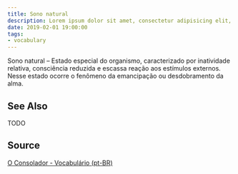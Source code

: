 ```yaml
---
title: Sono natural
description: Lorem ipsum dolor sit amet, consectetur adipisicing elit, sed do eiusmod tempor incididunt ut labore et dolore magna aliqua.  TODO
date: 2019-02-01 19:00:00
tags:
- vocabulary
---
```


Sono natural – Estado especial do organismo, caracterizado por inatividade relativa, consciência reduzida e escassa reação aos estímulos externos. Nesse estado ocorre o fenômeno da emancipação ou desdobramento da alma.

## See Also
TODO

## Source
[O Consolador - Vocabulário (pt-BR)](http://www.oconsolador.com.br/linkfixo/vocabulario/principal.html)
